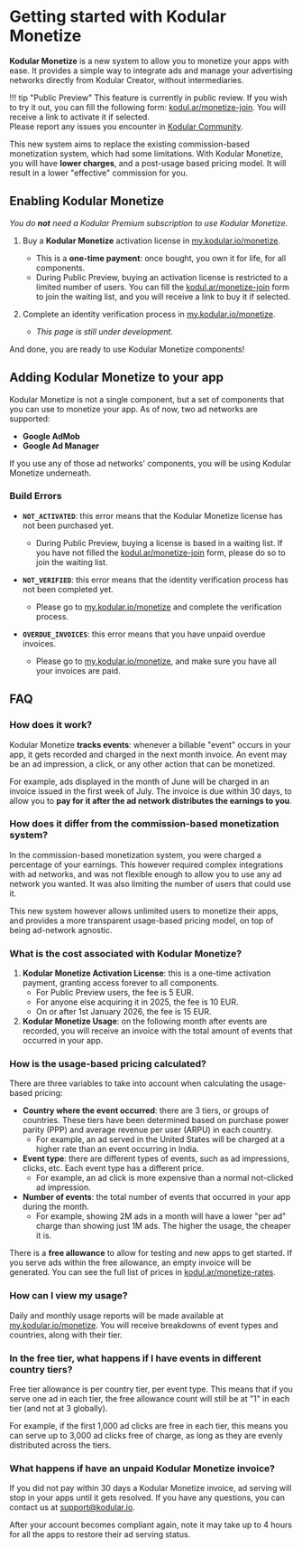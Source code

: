 # Getting started with Kodular Monetize

**Kodular Monetize** is a new system to allow you to monetize your apps with ease. It provides a simple way to 
integrate ads and manage your advertising networks directly from Kodular Creator, without intermediaries.

!!! tip "Public Preview"
    This feature is currently in public review. If you wish to try it out, you can fill the following form: [kodul.ar/monetize-join](https://kodul.ar/monetize-join).
    You will receive a link to activate it if selected.  
    Please report any issues you encounter in [Kodular Community](https://community.kodular.io/t/introducing-kodular-monetize-public-preview/298115).

This new system aims to replace the existing commission-based monetization system, which had some limitations. With
Kodular Monetize, you will have **lower charges**, and a post-usage based pricing model. It will result in a lower
"effective" commission for you.

## Enabling Kodular Monetize

_You do **not** need a Kodular Premium subscription to use Kodular Monetize._

1. Buy a **Kodular Monetize** activation license in [my.kodular.io/monetize](https://my.kodular.io/monetize).
    * This is a **one-time payment**: once bought, you own it for life, for all components.
    * During Public Preview, buying an activation license is restricted to a limited number of users. You can fill the
      [kodul.ar/monetize-join](https://kodul.ar/monetize-join) form to join the waiting list, and you will receive a
      link to buy it if selected.

3. Complete an identity verification process in [my.kodular.io/monetize](https://my.kodular.io/monetize).
    * _This page is still under development._

And done, you are ready to use Kodular Monetize components!

## Adding Kodular Monetize to your app

Kodular Monetize is not a single component, but a set of components that you can use to monetize your app. As of now,
two ad networks are supported:

* **Google AdMob**
* **Google Ad Manager**

If you use any of those ad networks' components, you will be using Kodular Monetize underneath.

### Build Errors

* **`NOT_ACTIVATED`**: this error means that the Kodular Monetize license has not been purchased yet.
    * During Public Preview, buying a license is based in a waiting list. If you have not filled the
      [kodul.ar/monetize-join](https://kodul.ar/monetize-join) form, please do so to join the waiting list.

* **`NOT_VERIFIED`**: this error means that the identity verification process has not been completed yet.
    * Please go to [my.kodular.io/monetize](https://my.kodular.io/monetize) and complete the verification process.

* **`OVERDUE_INVOICES`**: this error means that you have unpaid overdue invoices.
    * Please go to [my.kodular.io/monetize](https://my.kodular.io/monetize), and make sure you have all your invoices are paid.

## FAQ

### How does it work?

Kodular Monetize **tracks events**: whenever a billable "event" occurs in your app, it gets recorded and charged in the
next month invoice. An event may be an ad impression, a click, or any other action that can be monetized.

For example, ads displayed in the month of June will be charged in an invoice issued in the first week of July. The
invoice is due within 30 days, to allow you to **pay for it after the ad network distributes the earnings to you**.

### How does it differ from the commission-based monetization system?

In the commission-based monetization system, you were charged a percentage of your earnings. This however required
complex integrations with ad networks, and was not flexible enough to allow you to use any ad network you wanted. It
was also limiting the number of users that could use it.

This new system however allows unlimited users to monetize their apps, and provides a more transparent usage-based
pricing model, on top of being ad-network agnostic.

### What is the cost associated with Kodular Monetize?

1. **Kodular Monetize Activation License**: this is a one-time activation payment, granting access forever to all
  components.
    * For Public Preview users, the fee is 5 EUR.
    * For anyone else acquiring it in 2025, the fee is 10 EUR.
    * On or after 1st January 2026, the fee is 15 EUR.
2. **Kodular Monetize Usage**: on the following month after events are recorded, you will receive an invoice with the
   total amount of events that occurred in your app.

### How is the usage-based pricing calculated?

There are three variables to take into account when calculating the usage-based pricing:

* **Country where the event occurred**: there are 3 tiers, or groups of countries. These tiers have been determined
  based on purchase power parity (PPP) and average revenue per user (ARPU) in each country.
    * For example, an ad served in the United States will be charged at a higher rate than an event occurring in India.
* **Event type**: there are different types of events, such as ad impressions, clicks, etc. Each event type has a
  different price.
    * For example, an ad click is more expensive than a normal not-clicked ad impression.
* **Number of events**: the total number of events that occurred in your app during the month.
    * For example, showing 2M ads in a month will have a lower "per ad" charge than showing just 1M ads. The higher the
      usage, the cheaper it is.

There is a **free allowance** to allow for testing and new apps to get started. If you serve ads within the free
allowance, an empty invoice will be generated.
You can see the full list of prices in [kodul.ar/monetize-rates](https://kodul.ar/monetize-rates).

### How can I view my usage?

Daily and monthly usage reports will be made available at [my.kodular.io/monetize](https://my.kodular.io/monetize). You
will receive breakdowns of event types and countries, along with their tier.

### In the free tier, what happens if I have events in different country tiers?

Free tier allowance is per country tier, per event type. This means that if you serve one ad in each tier, the free
allowance count will still be at "1" in each tier (and not at 3 globally).

For example, if the first 1,000 ad clicks are free in each tier, this means you can serve up to 3,000 ad clicks free
of charge, as long as they are evenly distributed across the tiers.

### What happens if have an unpaid Kodular Monetize invoice?

If you did not pay within 30 days a Kodular Monetize invoice, ad serving will stop in your apps until it gets resolved.
If you have any questions, you can contact us at [support@kodular.io](mailto:support@kodular.io).

After your account becomes compliant again, note it may take up to 4 hours for all the apps to restore their ad serving
status.
